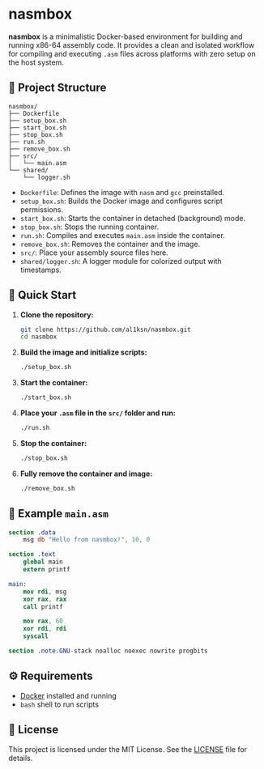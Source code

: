 # nasmbox

**nasmbox** is a minimalistic Docker-based environment for building and running x86-64 assembly code. It provides a clean and isolated workflow for compiling and executing `.asm` files across platforms with zero setup on the host system.

## 📁 Project Structure

```
nasmbox/
├── Dockerfile
├── setup_box.sh
├── start_box.sh
├── stop_box.sh
├── run.sh
├── remove_box.sh
├── src/
│   └── main.asm
└── shared/
    └── logger.sh
```

- `Dockerfile`: Defines the image with `nasm` and `gcc` preinstalled.
- `setup_box.sh`: Builds the Docker image and configures script permissions.
- `start_box.sh`: Starts the container in detached (background) mode.
- `stop_box.sh`: Stops the running container.
- `run.sh`: Compiles and executes `main.asm` inside the container.
- `remove_box.sh`: Removes the container and the image.
- `src/`: Place your assembly source files here.
- `shared/logger.sh`: A logger module for colorized output with timestamps.

## 🚀 Quick Start

1. **Clone the repository:**

   ```bash
   git clone https://github.com/al1ksn/nasmbox.git
   cd nasmbox
   ```

2. **Build the image and initialize scripts:**

   ```bash
   ./setup_box.sh
   ```

3. **Start the container:**

   ```bash
   ./start_box.sh
   ```

4. **Place your `.asm` file in the `src/` folder and run:**

   ```bash
   ./run.sh
   ```

5. **Stop the container:**

   ```bash
   ./stop_box.sh
   ```

6. **Fully remove the container and image:**

   ```bash
   ./remove_box.sh
   ```

## 🧪 Example `main.asm`

```nasm
section .data
    msg db "Hello from nasmbox!", 10, 0

section .text
    global main
    extern printf

main:
    mov rdi, msg
    xor rax, rax
    call printf

    mov rax, 60
    xor rdi, rdi
    syscall

section .note.GNU-stack noalloc noexec nowrite progbits
```

## ⚙ Requirements

- [Docker](https://www.docker.com/) installed and running
- `bash` shell to run scripts

## 📄 License

This project is licensed under the MIT License. See the [LICENSE](LICENSE) file for details.
